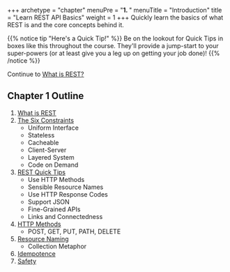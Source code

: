 +++
archetype = "chapter"
menuPre = "<b>1. </b>"
menuTitle = "Introduction"
title = "Learn REST API Basics"
weight = 1
+++
Quickly learn the basics of what REST is and the core concepts behind it.

{{% notice tip "Here's a Quick Tip!" %}}
Be on the lookout for Quick Tips in boxes like this throughout the course. They'll provide a jump-start to your super-powers
(or at least give you a leg up on getting your job done)!
{{% /notice %}}

Continue to [What is REST?](/introduction/whatisrest.html)

## Chapter 1 Outline
1. [What is REST](/introduction/whatisrest.html)
2. [The Six Constraints](/introduction/restconstraints.html)
    - Uniform Interface
    - Stateless
    - Cacheable
    - Client-Server
    - Layered System
    - Code on Demand
3. [REST Quick Tips](/introduction/restquicktips.html)
    - Use HTTP Methods
    - Sensible Resource Names
    - Use HTTP Response Codes
    - Support JSON
    - Fine-Grained APIs
    - Links and Connectedness
4. [HTTP Methods](/introduction/httpmethods.html)
    - POST, GET, PUT, PATH, DELETE
5. [Resource Naming](/introduction/resourcenaming.html)
    - Collection Metaphor
6. [Idempotence](/introduction/idempotence.html)
7. [Safety](/introduction/safety.html)
